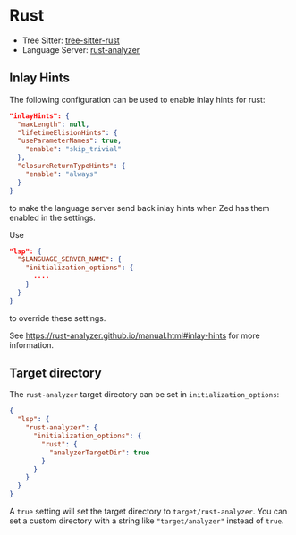 # Rust

- Tree Sitter: [tree-sitter-rust](https://github.com/tree-sitter/tree-sitter-rust)
- Language Server: [rust-analyzer](https://github.com/rust-lang/rust-analyzer)

## Inlay Hints

The following configuration can be used to enable inlay hints for rust:

```json
"inlayHints": {
  "maxLength": null,
  "lifetimeElisionHints": {
  "useParameterNames": true,
    "enable": "skip_trivial"
  },
  "closureReturnTypeHints": {
    "enable": "always"
  }
}
```

to make the language server send back inlay hints when Zed has them enabled in the settings.

Use

```json
"lsp": {
  "$LANGUAGE_SERVER_NAME": {
    "initialization_options": {
      ....
    }
  }
}
```

to override these settings.

See https://rust-analyzer.github.io/manual.html#inlay-hints for more information.

## Target directory

The `rust-analyzer` target directory can be set in `initialization_options`:

```json
{
  "lsp": {
    "rust-analyzer": {
      "initialization_options": {
        "rust": {
          "analyzerTargetDir": true
        }
      }
    }
  }
}
```

A `true` setting will set the target directory to `target/rust-analyzer`. You can set a custom directory with a string like `"target/analyzer"` instead of `true`.
